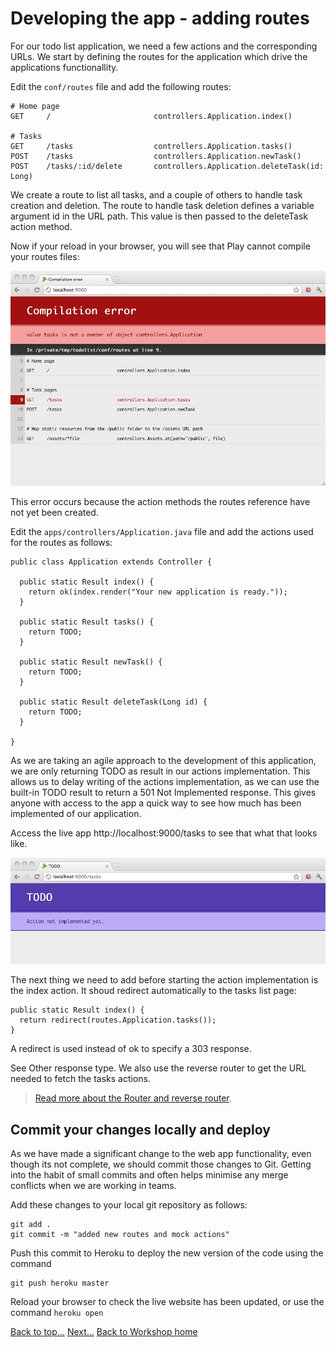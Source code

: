 # Developing the app - adding routes

  For our todo list application, we need a few actions and the corresponding URLs. We start by defining the routes for the application which drive the applications functionallity.

  Edit the `conf/routes` file and add the following routes:

    # Home page
    GET     /                       controllers.Application.index()

    # Tasks          
    GET     /tasks                  controllers.Application.tasks()
    POST    /tasks                  controllers.Application.newTask()
    POST    /tasks/:id/delete       controllers.Application.deleteTask(id: Long)


  We create a route to list all tasks, and a couple of others to handle task creation and deletion. The route to handle task deletion defines a variable argument id in the URL path. This value is then passed to the deleteTask action method.

Now if your reload in your browser, you will see that Play cannot compile your routes files:

<img class="img-code" src="images/06x01-play-app-routes-error-no-actions.png">

  This error occurs because the action methods the routes reference have not yet been created.
  
Edit the `apps/controllers/Application.java` file and add the actions used for the routes as follows:

    public class Application extends Controller {

      public static Result index() {
        return ok(index.render("Your new application is ready."));
      }

      public static Result tasks() {
        return TODO;
      }

      public static Result newTask() {
        return TODO;
      }

      public static Result deleteTask(Long id) {
        return TODO;
      }

    }


  As we are taking an agile approach to the development of this application, we are only returning TODO as result in our actions implementation. This allows us to delay writing of the actions implementation, as we can use the built-in TODO result to return a 501 Not Implemented response.  This gives anyone with access to the app a quick way to see how much has been implemented of our application.

  Access the live app http://localhost:9000/tasks to see that what that looks like.

<img class="img-code" src="images/06x02-play-app-todo-action-not-implemented.png">

  The next thing we need to add before starting the action implementation is the index action. It shoud redirect automatically to the tasks list page:

    public static Result index() {
      return redirect(routes.Application.tasks());
    }

  A redirect is used instead of ok to specify a 303 response.  
  
  See Other response type. We also use the reverse router to get the URL needed to fetch the tasks actions.

> [Read more about the Router and reverse router](http://www.playframework.com/documentation/2.1.0/JavaRouting).


## Commit your changes locally and deploy

  As we have made a significant change to the web app functionality, even though its not complete, we should commit those changes to Git.  Getting into the habit of small commits and often helps minimise any merge conflicts when we are working in teams.
  
  Add these changes to your local git repository as follows:
  
    git add .
    git commit -m "added new routes and mock actions"

  Push this commit to Heroku to deploy the new version of the code using the command
  
    git push heroku master

  Reload your browser to check the live website has been updated, or use the command `heroku open` 

[Back to top...](#top)
[Next...](07-developing-the-app-task-model.html)
[Back to Workshop home](index.html)


